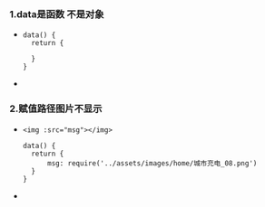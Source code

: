 ### 1.data是函数 不是对象

- ```
  data() {
  	return {
  	
  	}
  }
  ```

- 

### 2.赋值路径图片不显示

- ```
  <img :src="msg"></img>
  
  data() {
  	return {
  		msg: require('../assets/images/home/城市充电_08.png')
  	}
  }
  ```

- 

​	

